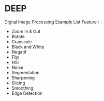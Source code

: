 # DEEP
Digital Image Processing Example
List Feature :
* Zoom In & Out
* Rotate
* Grayscale
* Black and White
* Negatif
* Flip
* HSI
* Noise
* Segmentation
* Sharpening
* Slicing
* Smoothing
* Edge Detection
